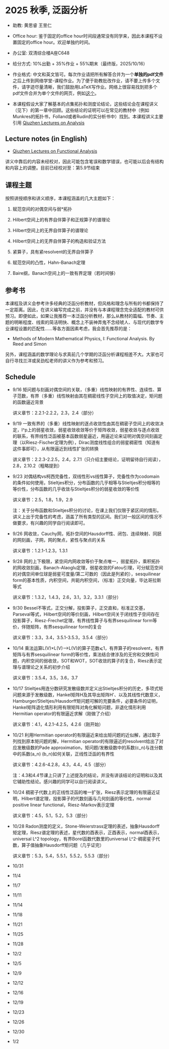 # 2025 秋季, 泛函分析





- 助教: 黄思睿 王昱仁

- Office hour: 鉴于固定的office hour时间段通常没有同学来，因此本课程不设置固定的office hour。欢迎单独约时间。
  
- 办公室: 双清综合楼A座C648
  
- 给分方式: 10%出勤 + 35%作业 + 55%期末（最终版，2025/10/16）
  
- 作业格式: 中文和英文皆可。每次作业请把所有解答合并为一个**单独的pdf文件**之后上传到网络学堂-课程作业。为了便于助教批改作业，请不要上传多个文件，请字迹尽量清晰，我们鼓励用LaTeX写作业。网络上很容易找到把多个pdf文件合并为单个文件的网页，例如[这个](https://www.ilovepdf.com/merge_pdf)。

- 本课程假设大家了解基本的点集拓扑和测度论结论，这些结论会在课程讲义（见下）的第一章中回顾。这些结论的证明可以在常见的教材中（例如Munkres的拓扑书，Folland或者Rudin的实分析书中）找到。本课程讲义主要引用
[Qiuzhen Lectures on Analysis](https://binguimath.github.io/Pages/2023_Analysis.html)



## Lecture notes (in English)


- [Qiuzhen Lectures on Functional Analysis](https://binguimath.github.io/Files/2025_FA.pdf)

讲义中靠后的内容未经校对，因此可能包含笔误和数学错误，也可能以后会有结构和内容上的调整。目前已经校对至：第5.9节结束







## 课程主题


按照讲授顺序和讲义顺序，本课程涵盖的几大主题如下：

1. 赋范空间的对偶空间与弱*拓扑

2. Hilbert空间上的有界自伴算子和正规算子的谱理论

3. Hilbert空间上的无界自伴算子的谱理论

4. Hilbert空间上的无界自伴算子的构造和验证方法

5. 紧算子，具有紧resolvent的无界自伴算子
   
7. 赋范空间的凸性，Hahn-Banach定理

8. Baire纲，Banach空间上的一致有界定理（若时间够）


## 参考书

本课程及讲义会参考许多经典的泛函分析教材，但风格和理念与所有的书都保持了一定距离。因此，在讲义编写完成之前，并没有与本课程理念完全适配的教材可供预习。即便如此，如果让我推荐一本泛函分析教材，那么从教材的篇幅、节奏、主题的明晰程度、线索的简洁明快、概念上不装神弄鬼不念经唬人、与现代的数学专业课程设置的匹配性……等各方面因素考虑，我会首先推荐的是：

- Methods of Modern Mathematical Physics, I: Functional Analysis.  By Reed and Simon

另外，课程涵盖的数学理论与求真前几个学期的泛函分析课程相差不大。大家也可自行寻找兰洋或吴劲松老师的讲义作为参考和预习。


## Schedule

- 9/16 矩问题与刻画对偶空间的关联，（多重）线性映射的有界性、连续性、算子范数，有界（多重）线性映射由其在稠密线性子空间上的取值决定，矩问题的函数逼近背景

  讲义章节：2.2.1-2.2.2，2.3，2.4（部分）
  
- 9/19 一致有界的（多重）线性映射的逐点收敛性由其在稠密子空间上的收敛决定，l^p上的弱星收敛，弱星收敛收敛等价于矩阵收敛，弱星收敛与逐点收敛的联系，有界线性泛函被基本函数弱星逼近，用逼近论来证明对偶空间刻画定理（以Riesz-Fischer定理为例），Dirac测度线性组合的弱星稠密性（知道有这件事即可），从有限逼近到线性扩张的转换

  讲义章节：2.2.3-2.2.5，2.4，2.7.1（只介绍主要结论，证明留待自行阅读），2.8，2.10.2（粗略提到）

- 9/23 对偶结构vs柯西完备性，双线性形vs线性算子，完备性作为codomain的条件如何使用，Stieltjes积分，分布函数的几乎相等与Stieltjes积分相等的等价性，分布函数的几乎收敛与Stieltjes积分的弱星收敛的等价性

  讲义章节：2.5，1.8，1.9，2.9

  注：关于分布函数和Stieltjes积分的讨论，在课上我们仅限于紧区间的情形。讲义上出于完备性的考虑，涵盖了所有类型的区间。我们对一般区间的情况不做要求，有兴趣的同学自行阅读即可。

- 9/26 网收敛，Cauchy网，拓扑空间的Hausdorff性、闭包、连续映射、同胚的网刻画，子网，网的聚点，紧性与聚点的关系

  讲义章节：1.2.1-1.2.3，1.3.1

- 9/28 网的上下极限，紧空间内网收敛等价于聚点唯一，弱星拓扑，乘积拓扑的网收敛刻画，Banach-Alaoglu定理，弱星收敛的Fatou引理，可分赋范空间的对偶空间单位球是弱星可度量/第二可数的（因此是列紧的），sesquilinear form的基本性质，内积空间，共轭内积空间，（标准）正交向量，毕达哥拉斯等式

  讲义章节：1.3.2，1.4.3，2.6，3.1，3.2，3.3.1（部分）

- 9/30 Bessel不等式，正交分解，投影算子，正交直和，标准正交基，Parseval等式，Hilbert空间的等价刻画，Hilbert空间关于闭线性子空间存在投影算子，Riesz-Frechet定理，有界线性算子与有界sesquilinear form等价，伴随矩阵，有界sesquilinear form的复合

  讲义章节：3.3，3.4，3.5.1-3.5.3，3.5.4（部分）

- 10/14 乘法运算L(V)×L(V)-->L(V)的算子范数⩽1，有界算子的resolvent，有界矩阵与有界sesquilinear form的等价性，乘法结合律涉及的无穷和交换性问题，内积空间的弱收敛，SOT和WOT，SOT收敛的算子的复合，Riesz表示定理与谱理论之关系的初步介绍

  讲义章节：3.5.4，3.5，3.6，3.7

- 10/17 Stieltjes用连分数研究发散级数并定义出Stieltjes积分的历史，多项式矩问题来源于发散级数，Hankel矩阵H及其导出矩阵H'、以及其线性代数意义，Hamburger/Stieltjes/Hausdorff矩问题可解的充要条件，必要条件的证明，Hankel矩阵退化情形利用有限矩阵对角化解矩问题，非退化情形利用Hermitian operator的有限逼近求解（刚做了介绍）

  讲义章节：4.1，4.2.1-4.2.5，4.2.6（刚开始）

- 10/21 利用Hermitian operator的有限逼近来给出矩问题的近似解，通过取子列找到原本矩问题的解，Hermitian operator的有限逼近的resolvent给出了对应发散级数的Pade approximation，矩问题/发散级数中的系数(c_n)与连分数中的系数(a_n) (b_n)如何关联，正线性泛函的有界性

  讲义章节：4.2.6-4.2.8，4.3，4.4，4.5（部分）

  注：4.3和4.4节课上只讲了上述提及的结论，并没有讲该结论的证明和以及其它辅助性结论。感兴趣的同学可以自行阅读讲义。

- 10/24 稠密子代数上的正线性泛函的唯一扩张，Riesz表示定理的有限逼近证明，Hilbert谱定理，投影算子的代数刻画与几何刻画的等价性，normal positive linear functional，Riesz-Markov表示定理

  讲义章节：4.5，5.1，5.2，5.3（部分）

- 10/28 Radon测度的定义，Stone-Weierstrass定理的表述，抽象Hausdorff矩定理，Riesz谱定理的表述，星代数的酉表示，正酉表示，normal酉表示，universal L^2 topology，有界Borel函数代数里的universal L^2-稠密星子代数，算子值抽象Hausdorff矩问题（几乎证完）

  讲义章节：5.3，5.4，5.5.1，5.5.2，5.5.3（部分）

- 10/31

- 11/4

- 11/7

- 11/11

- 11/14

- 11/18

- 11/21

- 11/25

- 11/28

- 12/2

- 12/5

- 12/9

- 12/12

- 12/16

- 12/19

- 12/23

- 12/26

- 12/30

- 1/2
  

